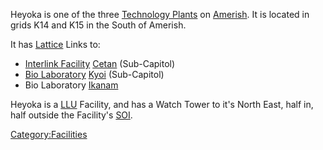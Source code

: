 Heyoka is one of the three [Technology
Plants](Technology_Plant.md "wikilink") on [Amerish](Amerish.md "wikilink").
It is located in grids K14 and K15 in the South of Amerish.

It has [Lattice](Lattice.md "wikilink") Links to:

- [Interlink Facility](Interlink_Facility.md "wikilink")
  [Cetan](Cetan.md "wikilink") (Sub-Capitol)
- [Bio Laboratory](Bio_Laboratory.md "wikilink") [Kyoi](Kyoi.md "wikilink")
  (Sub-Capitol)
- Bio Laboratory [Ikanam](Ikanam.md "wikilink")

Heyoka is a [LLU](LLU.md "wikilink") Facility, and has a Watch Tower to
it's North East, half in, half outside the Facility's
[SOI](SOI.md "wikilink").

[Category:Facilities](Category:Facilities.md "wikilink")
